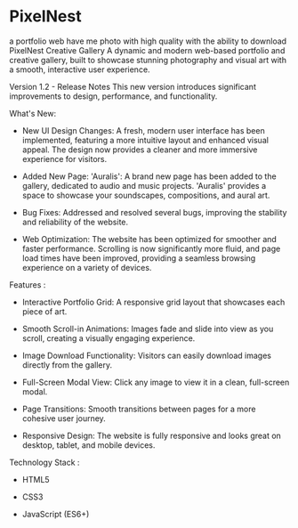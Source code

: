 # PixelNest
a portfolio web have me photo with high quality with the ability to download 
PixelNest Creative Gallery
A dynamic and modern web-based portfolio and creative gallery, built to showcase stunning photography and visual art with a smooth, interactive user experience.

Version 1.2 - Release Notes
This new version introduces significant improvements to design, performance, and functionality.

What's New:
  * New UI Design Changes: A fresh, modern user interface has been implemented, featuring a more intuitive layout and enhanced visual appeal. The design now provides a cleaner and more immersive experience for visitors.
  
  * Added New Page: 'Auralis': A brand new page has been added to the gallery, dedicated to audio and music projects. 'Auralis' provides a space to showcase your soundscapes, compositions, and aural art.
  
  * Bug Fixes: Addressed and resolved several bugs, improving the stability and reliability of the website.
  
  * Web Optimization: The website has been optimized for smoother and faster performance. Scrolling is now significantly more fluid, and page load times have been improved, providing a seamless browsing experience on a variety of devices.
  
Features :
  * Interactive Portfolio Grid: A responsive grid layout that showcases each piece of art.
  
  * Smooth Scroll-in Animations: Images fade and slide into view as you scroll, creating a visually engaging experience.
  
  * Image Download Functionality: Visitors can easily download images directly from the gallery.
  
  * Full-Screen Modal View: Click any image to view it in a clean, full-screen modal.
  
  * Page Transitions: Smooth transitions between pages for a more cohesive user journey.
  
  * Responsive Design: The website is fully responsive and looks great on desktop, tablet, and mobile devices.
  
Technology Stack :
  * HTML5
  
  * CSS3
  
  * JavaScript (ES6+)
